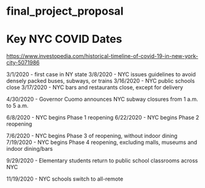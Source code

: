 # final_project_proposal

# Key NYC COVID Dates
https://www.investopedia.com/historical-timeline-of-covid-19-in-new-york-city-5071986


3/1/2020 - first case in NY state 
3/8/2020 - NYC issues guidelines to avoid densely packed buses, subways, or trains
3/16/2020 - NYC public schools close
3/17/2020 - NYC bars and restaurants close, except for delivery

4/30/2020 - Governor Cuomo announces NYC subway closures from 1 a.m. to 5 a.m.

6/8/2020 - NYC begins Phase 1 reopening
6/22/2020 - NYC begins Phase 2 reopening

7/6/2020 - NYC begins Phase 3 of reopening, without indoor dining
7/19/2020 - NYC begins Phase 4 reopening, excluding malls, museums and indoor dining/bars

9/29/2020 - Elementary students return to public school classrooms across NYC

11/19/2020 - NYC schools switch to all-remote
